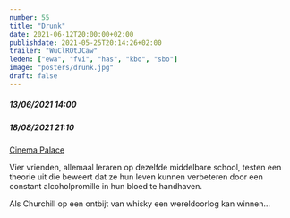 ```yaml
---
number: 55
title: "Drunk"
date: 2021-06-12T20:00:00+02:00
publishdate: 2021-05-25T20:14:26+02:00
trailer: "WuClROtJCaw"
leden: ["ewa", "fvi", "has", "kbo", "sbo"] 
image: "posters/drunk.jpg"
draft: false
---
```


##### 13/06/2021 14:00
##### 18/08/2021 21:10

[Cinema Palace](https://cinema-palace.be/nl/film/drunk-druk-0)

Vier vrienden, allemaal leraren op dezelfde middelbare school, 
testen een theorie uit die beweert dat ze hun leven kunnen verbeteren 
door een constant alcoholpromille in hun bloed te handhaven. 
<!--more-->
Als Churchill op een ontbijt van whisky een wereldoorlog kan winnen…
